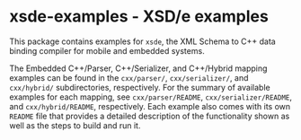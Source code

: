 # xsde-examples - XSD/e examples

This package contains examples for `xsde`, the XML Schema to C++ data binding
compiler for mobile and embedded systems.

The Embedded C++/Parser, C++/Serializer, and C++/Hybrid mapping examples can
be found in the `cxx/parser/`, `cxx/serializer/`, and `cxx/hybrid/`
subdirectories, respectively. For the summary of available examples for each
mapping, see `cxx/parser/README`, `cxx/serializer/README`, and
`cxx/hybrid/README`, respectively. Each example also comes with its own
`README` file that provides a detailed description of the functionality shown
as well as the steps to build and run it.
